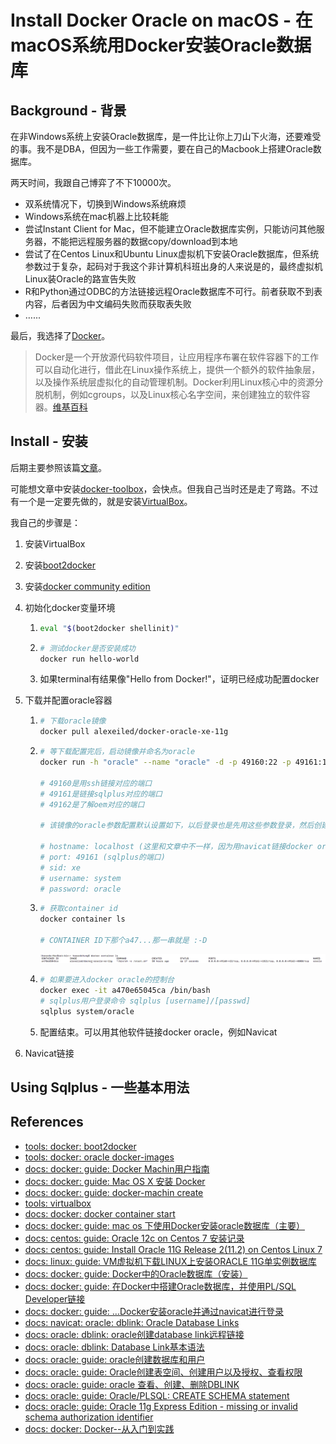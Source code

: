 # Install Docker Oracle on macOS - 在macOS系统用Docker安装Oracle数据库

## Background - 背景

在非Windows系统上安装Oracle数据库，是一件比让你上刀山下火海，还要难受的事。我不是DBA，但因为一些工作需要，要在自己的Macbook上搭建Oracle数据库。

两天时间，我跟自己博弈了不下10000次。

* 双系统情况下，切换到Windows系统麻烦
* Windows系统在mac机器上比较耗能
* 尝试Instant Client for Mac，但不能建立Oracle数据库实例，只能访问其他服务器，不能把远程服务器的数据copy/download到本地
* 尝试了在Centos Linux和Ubuntu Linux虚拟机下安装Oracle数据库，但系统参数过于复杂，起码对于我这个非计算机科班出身的人来说是的，最终虚拟机Linux装Oracle的路宣告失败
* R和Python通过ODBC的方法链接远程Oracle数据库不可行。前者获取不到表内容，后者因为中文编码失败而获取表失败
* …...

最后，我选择了[Docker](https://yeasy.gitbooks.io/docker_practice/content/introduction/what.html)。

> Docker是一个开放源代码软件项目，让应用程序布署在软件容器下的工作可以自动化进行，借此在Linux操作系统上，提供一个额外的软件抽象层，以及操作系统层虚拟化的自动管理机制。Docker利用Linux核心中的资源分脱机制，例如cgroups，以及Linux核心名字空间，来创建独立的软件容器。[维基百科](https://zh.wikipedia.org/zh-cn/Docker_(%E8%BB%9F%E9%AB%94))

## Install - 安装

后期主要参照该篇[文章](https://www.jianshu.com/p/14000d16915c)。

可能想文章中安装[docker-toolbox](http://mirrors.aliyun.com/docker-toolbox/mac/docker-toolbox/?spm=a2c1q.8351553.0.0.dn1SYR)，会快点。但我自己当时还是走了弯路。不过有一个是一定要先做的，就是安装[VirtualBox](https://www.virtualbox.org/wiki/Downloads)。

我自己的步骤是：

1. 安装VirtualBox

2. 安装[boot2docker](https://github.com/boot2docker/osx-installer/releases)

3. 安装[docker community edition](https://www.docker.com/community-edition)

4. 初始化docker变量环境

   1. ```bash
      eval "$(boot2docker shellinit)"
      ```

   2. ```bash
      # 测试docker是否安装成功
      docker run hello-world
      ```

   3. 如果terminal有结果像"Hello from Docker!"，证明已经成功配置docker

5. 下载并配置oracle容器

   1. ```bash
      # 下载oracle镜像
      docker pull alexeiled/docker-oracle-xe-11g
      ```

   2. ```bash
      # 等下载配置完后，启动镜像并命名为oracle
      docker run -h "oracle" --name "oracle" -d -p 49160:22 -p 49161:1521 -p 49162:8080 alexeiled/docker-oracle-xe-11g

      # 49160是用ssh链接对应的端口
      # 49161是链接sqlplus对应的端口
      # 49162是了解oem对应的端口

      # 该镜像的oracle参数配置默认设置如下，以后登录也是先用这些参数登录，然后创建其他用户

      # hostname: localhost (这里和文章中不一样，因为用navicat链接docker oracle不需要ip)
      # port: 49161 (sqlplus的端口)
      # sid: xe
      # username: system
      # password: oracle
      ```

   3. ```bash
      # 获取container id
      docker container ls

      # CONTAINER ID下那个a47...那一串就是 :-D
      ```

      ![如图](https://github.com/howardch1993/howardchunghc/blob/master/Markdown/images/20180210_00.png?raw=true)

   4. ```bash
      # 如果要进入docker oracle的控制台
      docker exec -it a470e65045ca /bin/bash
      # sqlplus用户登录命令 sqlplus [username]/[passwd]
      sqlplus system/oracle
      ```

   5. 配置结束。可以用其他软件链接docker oracle，例如Navicat

6. Navicat链接


## Using Sqlplus - 一些基本用法



## References

- [tools: docker: boot2docker](https://github.com/boot2docker/osx-installer/releases)
- [tools: docker: oracle docker-images](https://github.com/oracle/docker-images/tree/master/OracleDatabase)
- [docs: docker: guide: Docker Machin用户指南](http://liuhong1happy.lofter.com/post/1cdb27c8_60292ee)
- [docs: docker: guide: Mac OS X 安装 Docker](http://www.widuu.com/docker/installation/mac.html)
- [docs: docker: guide: docker-machin create](https://docs.docker-cn.com/machine/reference/create/)
- [tools: virtualbox](https://www.virtualbox.org/wiki/Downloads)
- [docs: docker: docker container start](https://docs.docker.com/engine/reference/commandline/container_start/)
- [docs: docker: guide: mac os 下使用Docker安装oracle数据库（主要）](https://www.jianshu.com/p/14000d16915c)
- [docs: centos: guide: Oracle 12c on Centos 7 安装记录](https://dotblogs.com.tw/jamesfu/2016/02/02/oracle12c_install)
- [docs: centos: guide: Install Oracle 11G Release 2(11.2) on Centos Linux 7](http://dbaora.com/install-oracle-11g-release-2-11-2-on-centos-linux-7/)
- [docs: linux: guide: VM虚拟机下载LINUX上安装ORACLE 11G单实例数据库](http://blog.csdn.net/haibusuanyun/article/details/12433731)
- [docs: docker: guide: Docker中的Oracle数据库（安装）](http://blog.csdn.net/yidu_fanchen/article/details/75568748)
- [docs: docker: guide: 在Docker中搭建Oracle数据库，并使用PL/SQL Developer链接](http://blog.csdn.net/qq_17518433/article/details/72835844)
- [docs: docker: guide: ...Docker安装oracle并通过navicat进行登录](http://www.cnblogs.com/LiQ0116/p/6980301.html)
- [docs: navicat: oracle: dblink: Oracle Database Links](https://www2.navicat.com/manual/online_manual/en/navicat/mac_manual/DatabaseLinksOracle.html)
- [docs: oracle: dblink: oracle创建database link远程链接](http://blog.csdn.net/tianping168/article/details/4069975)
- [docs: oracle: dblink: Database Link基本语法](http://zero696295.iteye.com/blog/721971)
- [docs: oracle: guide: oracle创建数据库和用户](https://www.jianshu.com/p/9589a29f9705)
- [docs: oracle: guide: Oracle创建表空间、创建用户以及授权、查看权限](http://blog.csdn.net/jiangxinyu/article/details/9624721)
- [docs: oracle: guide: oracle 查看、创建、删除DBLINK](http://blog.csdn.net/home_zhang/article/details/8575668)
- [docs: oracle: guide: Oracle/PLSQL: CREATE SCHEMA statement](https://www.techonthenet.com/oracle/schemas/create_schema_statement.php)
- [docs: oracle: guide: Oracle 11g Express Edition - missing or invalid schema authorization identifier](https://dba.stackexchange.com/questions/160517/oracle-11g-express-edition-missing-or-invalid-schema-authorization-identifier)
- [docs: docker: Docker--从入门到实践](https://yeasy.gitbooks.io/docker_practice/content/)

